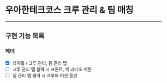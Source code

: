 # 우아한테크코스 크루 관리 & 팀 매칭

---

## 구현 기능 목록

### 헤더

- [x] 타이틀 / 크루 관리, 팀 관리 탭
- [ ] 크루 관리 탭 클릭 시 프론트, 백 라디오 버튼
- [ ] 팀 관리 탭 클릭 시 크루와 미션 옵션

